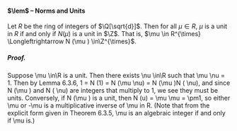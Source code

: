 #### $\lem$ – Norms and Units
Let $R$ be the ring of integers of $\Q[\sqrt{d}]$. Then for all $\mu \in R$, $\mu$ is a unit in $R$ if and 
only if $N (\mu )$ is a unit in $\Z$. That is, $\mu \in R^{\times} \Longleftrightarrow N (\mu ) \in\Z^{\times}$.

##### *Proof.*
Suppose \mu \in\R is a unit. Then there exists \nu \in\R such that \mu \nu = 1. Then by 
Lemma 6.3.6, 
1 = N (1) = N (\mu \nu) = N (\mu )N ( \nu), and since N (\mu ) and N ( \nu) are integers that multiply to 1, we see they must be units. 
Conversely, if N (\mu ) is a unit, then N (u) = \mu \mu = \pm1, so either \mu or -\mu is a 
multiplicative inverse of \mu in R. (Note that from the explicit form given in Theorem 
6.3.5, \mu is an algebraic integer if and only if \mu is.)